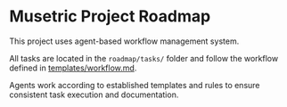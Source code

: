 # Musetric Project Roadmap

This project uses agent-based workflow management system.

All tasks are located in the `roadmap/tasks/` folder and follow the workflow defined in [templates/workflow.md](./templates/workflow.md).

Agents work according to established templates and rules to ensure consistent task execution and documentation.
